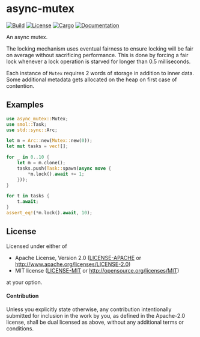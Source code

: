 # async-mutex

[![Build](https://github.com/stjepang/async-mutex/workflows/Build%20and%20test/badge.svg)](
https://github.com/stjepang/async-mutex/actions)
[![License](https://img.shields.io/badge/license-MIT%2FApache--2.0-blue.svg)](
https://github.com/stjepang/async-mutex)
[![Cargo](https://img.shields.io/crates/v/async-mutex.svg)](
https://crates.io/crates/async-mutex)
[![Documentation](https://docs.rs/async-mutex/badge.svg)](
https://docs.rs/async-mutex)

An async mutex.

The locking mechanism uses eventual fairness to ensure locking will be fair on average without
sacrificing performance. This is done by forcing a fair lock whenever a lock operation is
starved for longer than 0.5 milliseconds.

Each instance of `Mutex` requires 2 words of storage in addition to inner data. Some
additional metadata gets allocated on the heap on first case of contention.

## Examples

```rust
use async_mutex::Mutex;
use smol::Task;
use std::sync::Arc;

let m = Arc::new(Mutex::new(0));
let mut tasks = vec![];

for _ in 0..10 {
    let m = m.clone();
    tasks.push(Task::spawn(async move {
        *m.lock().await += 1;
    }));
}

for t in tasks {
    t.await;
}
assert_eq!(*m.lock().await, 10);
```

## License

Licensed under either of

 * Apache License, Version 2.0 ([LICENSE-APACHE](LICENSE-APACHE) or http://www.apache.org/licenses/LICENSE-2.0)
 * MIT license ([LICENSE-MIT](LICENSE-MIT) or http://opensource.org/licenses/MIT)

at your option.

#### Contribution

Unless you explicitly state otherwise, any contribution intentionally submitted
for inclusion in the work by you, as defined in the Apache-2.0 license, shall be
dual licensed as above, without any additional terms or conditions.
